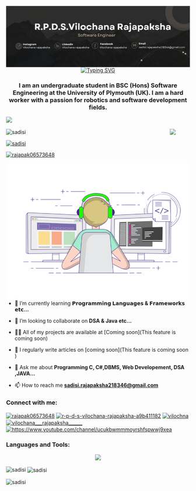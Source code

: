 <img align ="center" alt ="Banner" src="https://github.com/sadisi/sadisi/blob/main/Banner.png">
<center><a href="https://git.io/typing-svg"><img src="https://readme-typing-svg.demolab.com?font=Fira+Code&pause=1000&width=435&lines=Hi+%F0%9F%91%8B%2C+I'm+R.P.D.S.Vilochana+Rajapaksha" alt="Typing SVG" /></a></center>
<h3 align="center">I am an undergraduate student in BSC (Hons) Software Engineering at the University of Plymouth (UK). I am a hard worker with a passion for robotics and software development fields.</h3>

<!--Profile Views 2nd Animated -->
[![](https://visitcount.itsvg.in/api?id=sadisi&label=Profile%20Views&icon=6&pretty=true)](https://visitcount.itsvg.in)
<!--Profile Views 2nd Animated  end -->

<img src="https://education.github.com/assets/next/campus-experts/ce-flag-59b436097e6168e12b543fec9e936037ff777d1c0160fa4b07cd7394d8779418.png" width=55px align="right"/>

<p align="left"> <img src="https://komarev.com/ghpvc/?username=sadisi&label=Profile%20views&color=0e75b6&style=flat" alt="sadisi" /> </p>

<p align="left"> <a href="https://github.com/ryo-ma/github-profile-trophy"><img src="https://github-profile-trophy.vercel.app/?username=sadisi" alt="sadisi" /></a> </p>

<p align="left"> <a href="https://twitter.com/rajapak06573648" target="blank"><img src="https://img.shields.io/twitter/follow/rajapak06573648?logo=twitter&style=for-the-badge" alt="rajapak06573648" /></a> </p>

<img align ="right" alt ="coding" width="500" src="https://raw.githubusercontent.com/sadisi/sadisi/main/68747470733a2f2f696d616765732e73717561726573706163652d63646e2e636f6d2f636f6e74656e742f76312f3537363966633430316236333162616231616464623261622f313534313538303631313632342d5445363451474b524a47385357414.gif">


- 🌱   I’m currently learning **𝗣𝗿𝗼𝗴𝗿𝗮𝗺𝗺𝗶𝗻𝗴 𝗟𝗮𝗻𝗴𝘂𝗮𝗴𝗲𝘀 & 𝗙𝗿𝗮𝗺𝗲𝘄𝗼𝗿𝗸𝘀 𝗲𝘁𝗰...**

- 👯 I’m looking to collaborate on **DSA & Java etc...**

- 👨‍💻 All of my projects are available at [Coming soon](This feature is coming soon)

- 📝 I regularly write articles on [coming soon](This feature is coming soon )

- 💬 Ask me about **Programming C, C#,DBMS, Web Developement, DSA ,JAVA...**

- 📫 How to reach me **sadisi.rajapaksha218346@gmail.com**


<h3 align="left">Connect with me:</h3>
<p align="left">
<a href="https://twitter.com/rajapak06573648" target="blank"><img align="center" src="https://raw.githubusercontent.com/rahuldkjain/github-profile-readme-generator/master/src/images/icons/Social/twitter.svg" alt="rajapak06573648" height="30" width="40" /></a>
<a href="https://linkedin.com/in/r-p-d-s-vilochana-rajapaksha-a9b411182" target="blank"><img align="center" src="https://raw.githubusercontent.com/rahuldkjain/github-profile-readme-generator/master/src/images/icons/Social/linked-in-alt.svg" alt="r-p-d-s-vilochana-rajapaksha-a9b411182" height="30" width="40" /></a>
<a href="https://fb.com/vilochna" target="blank"><img align="center" src="https://raw.githubusercontent.com/rahuldkjain/github-profile-readme-generator/master/src/images/icons/Social/facebook.svg" alt="vilochna" height="30" width="40" /></a>
<a href="https://instagram.com/vilochana___rajapaksha______" target="blank"><img align="center" src="https://raw.githubusercontent.com/rahuldkjain/github-profile-readme-generator/master/src/images/icons/Social/instagram.svg" alt="vilochana___rajapaksha______" height="30" width="40" /></a>
<a href="https://www.youtube.com/channel/UCuKbwMMmOyRsHfSPWwj9XeA" target="blank"><img align="center" src="https://raw.githubusercontent.com/rahuldkjain/github-profile-readme-generator/master/src/images/icons/Social/youtube.svg" alt="https://www.youtube.com/channel/ucukbwmmmoyrshfspwwj9xea" height="30" width="40" /></a>
</p>

<h3 align="left">Languages and Tools:</h3>

<p align="center">
  <a href="https://skillicons.dev">
    <img src="https://skillicons.dev/icons?i=java,dotnet,cs,cpp,flutter,kotlin,androidstudio,c,js,html,css,php,mysql,py,arduino,raspberrypi,linux,nodejs,bootstrap,git,gitlab,azure,aws,vscode,visualstudio,idea,xd,pr,ps,figma" />
  </a>
</p>


<p><img align="left" src="https://github-readme-stats.vercel.app/api/top-langs?username=sadisi&show_icons=true&locale=en&layout=compact" alt="sadisi" /></p>

<p>&nbsp;<img align="center" src="https://github-readme-stats.vercel.app/api?username=sadisi&show_icons=true&locale=en" alt="sadisi" /></p>

<p><img align="center" src="https://github-readme-streak-stats.herokuapp.com/?user=sadisi&" alt="sadisi" /></p>
